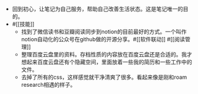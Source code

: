 - 回到初心，让笔记为自己服务，帮助自己改善生活状态。这是笔记唯一的目的。
- #[[技能]]
    - 找到了微信读书和豆瓣阅读同步到notion的目前最好的方式。一个叫作notion自动化的公众号在github做的开源分享。#[[软件联动]] #[[阅读管理]]
    - 整理百度云盘里的资料。存档性质的内容放在百度云盘还是合适的。我才想起来百度云盘还有个隐藏空间，里面放着一些我的简历和一些工作中的文件。
    - 去掉了所有的css，这样感觉就干净清爽了很多。看起来像是刚和roam research相遇的样子。
